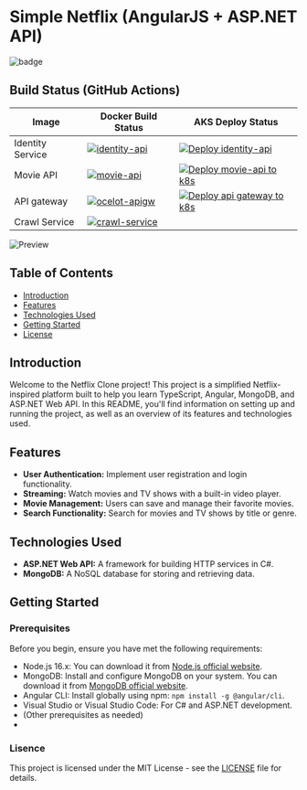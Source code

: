 # Simple Netflix (AngularJS + ASP.NET API)

![badge](https://img.shields.io/endpoint?url=https://gist.githubusercontent.com/meofiscoding/963b7585a91835492e8df1d4a7d6c356/raw/code-coverage.json)

## Build Status (GitHub Actions)

| Image | Docker Build Status | AKS Deploy Status |
| ------------- | ------------- | ------------- |
| Identity Service |[![identity-api](https://github.com/meofiscoding/Simple-Netflix-Server/actions/workflows/identity-api.yml/badge.svg)](https://github.com/meofiscoding/Simple-Netflix-Server/actions/workflows/identity-api.yml) | [![Deploy identity-api](https://github.com/meofiscoding/Simple-Netflix-Server/actions/workflows/identity-api-deploy.yml/badge.svg)](https://github.com/meofiscoding/Simple-Netflix-Server/actions/workflows/identity-api-deploy.yml) |
| Movie API | [![movie-api](https://github.com/meofiscoding/Simple-Netflix-Server/actions/workflows/movie-api.yml/badge.svg)](https://github.com/meofiscoding/Simple-Netflix-Server/actions/workflows/movie-api.yml) | [![Deploy movie-api to k8s](https://github.com/meofiscoding/Simple-Netflix-Server/actions/workflows/movie-api-deploy.yml/badge.svg)](https://github.com/meofiscoding/Simple-Netflix-Server/actions/workflows/movie-api-deploy.yml) |
| API gateway | [![ocelot-apigw](https://github.com/meofiscoding/Simple-Netflix-Server/actions/workflows/ocelotapigw.yml/badge.svg)](https://github.com/meofiscoding/Simple-Netflix-Server/actions/workflows/ocelotapigw.yml) | [![Deploy api gateway to k8s](https://github.com/meofiscoding/Simple-Netflix-Server/actions/workflows/ocelotapigw-deploy.yml/badge.svg)](https://github.com/meofiscoding/Simple-Netflix-Server/actions/workflows/ocelotapigw-deploy.yml) |
| Crawl Service | [![crawl-service](https://github.com/meofiscoding/Simple-Netflix-Server/actions/workflows/crawl-service.yml/badge.svg)](https://github.com/meofiscoding/Simple-Netflix-Server/actions/workflows/crawl-service.yml) |




![Preview](https://github.com/meofiscoding/Simple-Netflix-Server/blob/main/assets/preview_landing2.png)

## Table of Contents

- [Introduction](#introduction)
- [Features](#features)
- [Technologies Used](#technologies-used)
- [Getting Started](#getting-started)
- [License](#license)

## Introduction

Welcome to the Netflix Clone project! This project is a simplified Netflix-inspired platform built to help you learn TypeScript, Angular, MongoDB, and ASP.NET Web API. In this README, you'll find information on setting up and running the project, as well as an overview of its features and technologies used.

## Features

- **User Authentication:** Implement user registration and login functionality.
- **Streaming:** Watch movies and TV shows with a built-in video player.
- **Movie Management:** Users can save and manage their favorite movies.
- **Search Functionality:** Search for movies and TV shows by title or genre.

## Technologies Used

- **ASP.NET Web API:** A framework for building HTTP services in C#.
- **MongoDB:** A NoSQL database for storing and retrieving data.

## Getting Started

### Prerequisites

Before you begin, ensure you have met the following requirements:

- Node.js 16.x: You can download it from [Node.js official website](https://nodejs.org/).
- MongoDB: Install and configure MongoDB on your system. You can download it from [MongoDB official website](https://www.mongodb.com/).
- Angular CLI: Install globally using npm: `npm install -g @angular/cli`.
- Visual Studio or Visual Studio Code: For C# and ASP.NET development.
- (Other prerequisites as needed)
- 
### Lisence
This project is licensed under the MIT License - see the [LICENSE](https://github.com/meofiscoding/Simple-Netflix-Server/blob/main/LICENSE) file for details.

